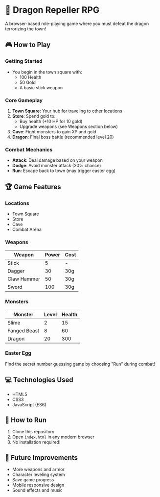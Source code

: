# 🐉 Dragon Repeller RPG

A browser-based role-playing game where you must defeat the dragon terrorizing the town!

## 🎮 How to Play

### Getting Started
- You begin in the town square with:
  - 100 Health
  - 50 Gold
  - A basic stick weapon

### Core Gameplay
1. **Town Square**: Your hub for traveling to other locations
2. **Store**: Spend gold to:
   - Buy health (+10 HP for 10 gold)
   - Upgrade weapons (see Weapons section below)
3. **Cave**: Fight monsters to gain XP and gold
4. **Dragon**: Final boss battle (recommended level 20)

### Combat Mechanics
- **Attack**: Deal damage based on your weapon
- **Dodge**: Avoid monster attack (20% chance)
- **Run**: Escape back to town (may trigger easter egg)

## 🏆 Game Features

### Locations
- Town Square
- Store
- Cave
- Combat Arena

### Weapons
| Weapon      | Power | Cost |
|-------------|-------|------|
| Stick       | 5     | -    |
| Dagger      | 30    | 30g  |
| Claw Hammer | 50    | 30g  |
| Sword       | 100   | 30g  |

### Monsters
| Monster      | Level | Health |
|--------------|-------|--------|
| Slime        | 2     | 15     |
| Fanged Beast | 8     | 60     |
| Dragon       | 20    | 300    |

### Easter Egg
Find the secret number guessing game by choosing "Run" during combat!

## 💻 Technologies Used
- HTML5
- CSS3
- JavaScript (ES6)

## 🚀 How to Run
1. Clone this repository
2. Open `index.html` in any modern browser
3. No installation required!

## 🔮 Future Improvements
- More weapons and armor
- Character leveling system
- Save game progress
- Mobile responsive design
- Sound effects and music
